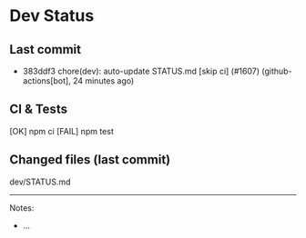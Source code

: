 # Dev Status

## Last commit
- 383ddf3 chore(dev): auto-update STATUS.md [skip ci] (#1607) (github-actions[bot], 24 minutes ago)
## CI & Tests
[OK] npm ci
[FAIL] npm test

## Changed files (last commit)
dev/STATUS.md

---
Notes:
- ...
